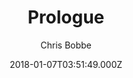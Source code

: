 ---
title: Prologue
github: https://github.com/chrisbobbe/jekyll-theme-prologue
demo: https://chrisbobbe.github.io/jekyll-theme-prologue/
author: Chris Bobbe
ssg:
  - Jekyll
cms:
  - Markdown
date: 2018-01-07T03:51:49.000Z
description: A Jekyll version of the 'Prologue' theme by HTML5 UP
draft: true
publish_date: '2018-01-07T03:51:49Z'
update_date: '2021-02-15T16:12:05Z'
github_star: 391
github_fork: 927
---